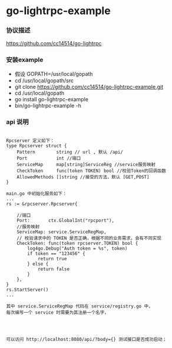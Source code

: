 # go-lightrpc-example
### 协议描述
<a href="https://github.com/cc14514/go-lightrpc">https://github.com/cc14514/go-lightrpc</a>


### 安装example

* 假设 GOPATH=/usr/local/gopath
* cd /usr/local/gopath/src 
* git clone https://github.com/cc14514/go-lightrpc-example.git
* cd /usr/local/gopath
* go install go-lightrpc-example
* bin/go-lightrpc-example -h

### api 说明
<pre><code>
Rpcserver 定义如下：
type Rpcserver struct {
	Pattern        string // url , 默认 /api/
	Port           int //端口	
	ServiceMap     map[string]ServiceReg //service服务映射	
	CheckToken     func(token TOKEN) bool //校验Token的回调函数	
	AllowedMethods []string //接受的方法，默认 [GET,POST] 
}

main.go 中初始化服务如下：
...
rs := &rpcserver.Rpcserver{
	
	//端口	
	Port:       ctx.GlobalInt("rpcport"),
	//服务映射
	ServiceMap: service.ServiceRegMap,
	// 校验请求中的 TOKEN 是否正确，根据不同的业务需求，会有不同实现
	CheckToken: func(token rpcserver.TOKEN) bool {
		log4go.Debug("Auth token = %s", token)
		if token == "123456" {
			return true
		} else {
			return false
		}
	},
}
rs.StartServer()
...

其中 service.ServiceRegMap 代码在 service/registry.go 中，
每次编写一个 service 时需要为其注册一个名字，




可以访问 http://localhost:8080/api/?body={} 测试接口是否成功启动；
</code></pre>


